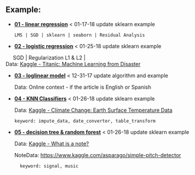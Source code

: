 

## Example: 

- **[01 - linear regression](http://nbviewer.jupyter.org/github/LennyFan/MachineLearningNoteBook/blob/master/examples/01-LinearRegression-Example.ipynb)** < 01-17-18 update sklearn example
 
      LMS | SGD | sklearn | seaborn | Residual Analysis

- **[02 - logistic regression](https://nbviewer.jupyter.org/github/LennyFan/MachineLearningNoteBook/blob/master/examples/02-logistic-regression.ipynb)** < 01-25-18 update sklearn example

      SGD | Regularization L1 & L2 | 
      
     Data: [Kaggle - Titanic: Machine Learning from Disaster](https://www.kaggle.com/c/titanic)

- **[03 - loglinear model](https://nbviewer.jupyter.org/github/LennyFan/MachineLearningNoteBook/blob/master/examples/03-loglinear.ipynb)** < 12-31-17 update algorithm and example

     Data: Online context - if the article is English or Spanish

- **[04 - KNN Classifiers](https://nbviewer.jupyter.org/github/LennyFan/MachineLearningNoteBook/blob/master/examples/04-K-Nearest-Neighbors.ipynb)** < 01-26-18 update sklearn example

    Data: [Kaggle - Climate Change: Earth Surface Temperature Data](https://www.kaggle.com/berkeleyearth/climate-change-earth-surface-temperature-data)
           
      keyword: impute_data, date_converter, table_transform

- **[05 - decision tree & random forest](https://nbviewer.jupyter.org/github/LennyFan/MachineLearningNoteBook/blob/master/examples/05-Decision-Tree-and-Random-Forest.ipynb)** < 01-26-18 update sklearn example

   Data: [Kaggle - What is a note?](https://www.kaggle.com/juliancienfuegos/what-is-a-note)
   
   NoteData: https://www.kaggle.com/asparago/simple-pitch-detector
               
        keyword: signal, music





